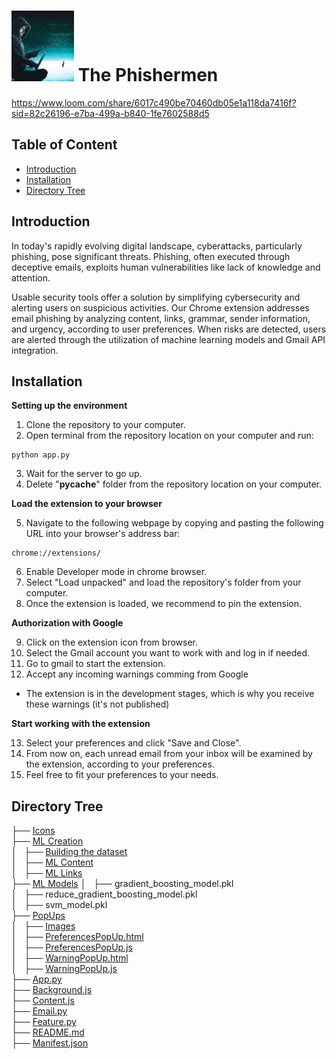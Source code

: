 
# <img src="Icons/ThePhishermen.png" width="100" height="113"> The Phishermen 

https://www.loom.com/share/6017c490be70460db05e1a118da7416f?sid=82c26196-e7ba-499a-b840-1fe7602588d5
## Table of Content
  * [Introduction](#introduction)
  * [Installation](#installation)
  * [Directory Tree](#directory-tree)

## Introduction
In today's rapidly evolving digital landscape, cyberattacks, particularly phishing, pose significant threats. Phishing, often executed through deceptive emails, exploits human vulnerabilities like lack of knowledge and attention.<br>

Usable security tools offer a solution by simplifying cybersecurity and alerting users on suspicious activities. Our Chrome extension addresses email phishing by analyzing content, links, grammar, sender information, and urgency, according to user preferences. When risks are detected, users are alerted through the utilization of machine learning models and Gmail API integration.  

## Installation
**Setting up the environment**
1. Clone the repository to your computer.<br>
2. Open terminal from the repository location on your computer and run: 
```
python app.py
```
3. Wait for the server to go up.<br>
4. Delete "__pycache__" folder from the repository location on your computer.<br>


**Load the extension to your browser**

5. Navigate to the following webpage by copying and pasting the following URL into your browser's address bar: 
```
chrome://extensions/
```
6. Enable Developer mode in chrome browser.<br>
7. Select "Load unpacked" and load the repository's folder from your computer.<br>
8. Once the extension is loaded, we recommend to pin the extension.

**Authorization with Google**

9. Click on the extension icon from browser. <br>
10. Select the Gmail account you want to work with and log in if needed.<br>
11. Go to gmail to start the extension.<br>
12. Accept any incoming warnings comming from Google<br>
-  The extension is in the development stages, which is why you receive these warnings (it's not published)

**Start working with the extension**

13. Select your preferences and click "Save and Close".<br>
14. From now on, each unread email from your inbox will be examined by the extension, according to your preferences.<br>
15. Feel free to fit your preferences to your needs.<br>

## Directory Tree

├── [Icons](/Icons)<br>
├── [ML Creation](/ML%20Creation)<br>
│   ├── [Building the dataset](/ML%20Creation/Building%20the%20dataset)<br>
│   ├── [ML Content](/ML%20Creation/ML%20Content)<br>
│   ├── [ML Links](/ML%20Creation/ML%20Links)<br>
├── [ML Models](/ML%20Models)
│   ├── gradient_boosting_model.pkl<br>
│   ├── reduce_gradient_boosting_model.pkl<br>
│   ├── svm_model.pkl<br>
├── [PopUps](/PopUps)<br>
│   ├── [Images](/PopUps/Images)<br>
│   ├── [PreferencesPopUp.html](/PopUps/PreferencesPopUp.html)<br>
│   ├── [PreferencesPopUp.js](/PopUps/PreferencesPopUp.js)<br>
│   ├── [WarningPopUp.html](/PopUps/WarningPopUp.html)<br>
│   ├── [WarningPopUp.js](/PopUps/WarningPopUp.js)<br>
├── [App.py](/App.py)<br>
├── [Background.js](/Background.js)<br>
├── [Content.js](/Content.js)<br>
├── [Email.py](/Email.py)<br>
├── [Feature.py](/Feature.py)<br>
├── [README.md](/README.md)<br>
├── [Manifest.json](/Manifest.json)<br>


